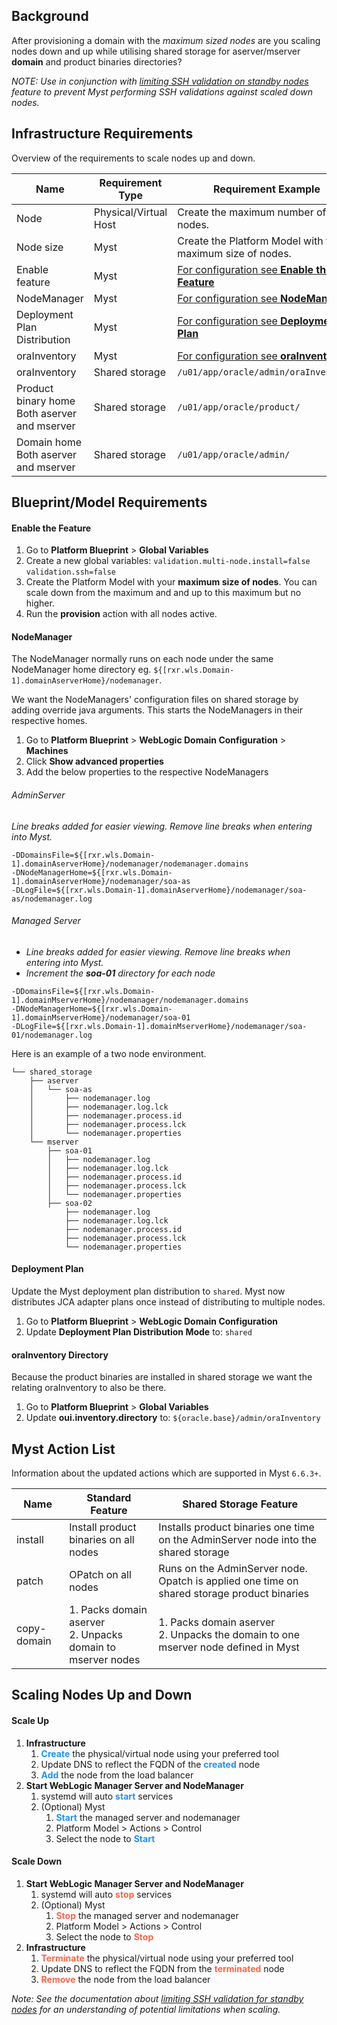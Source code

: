 ## Background

After provisioning a domain with the *maximum sized nodes* are you scaling nodes down and up while utilising shared storage for aserver/mserver **domain** and product binaries directories?

*NOTE: Use in conjunction with [limiting SSH validation on standby nodes](platform-configuration/limiting-ssh-validation-for-standby-nodes) feature to prevent Myst performing SSH validations against scaled down nodes.*



## Infrastructure Requirements

Overview of the requirements to scale nodes up and down.

| Name                                              | Requirement Type      | Requirement Example                                          |
| ------------------------------------------------- | --------------------- | ------------------------------------------------------------ |
| Node                                              | Physical/Virtual Host | Create the maximum number of nodes.                          |
| Node size                                         | Myst                  | Create the Platform Model with the maximum size of nodes.    |
| Enable feature                                    | Myst                  | [For configuration see **Enable the Feature** ](#enable-the-feature) |
| NodeManager                                       | Myst                  | [For configuration see **NodeManager**](#nodemanager)        |
| Deployment Plan Distribution                      | Myst                  | [For configuration see **Deployment Plan**](#deployment-plan) |
| oraInventory                                      | Myst                  | [For configuration see **oraInventory**](#orainventory-directory) |
| oraInventory                                      | Shared storage        | `/u01/app/oracle/admin/oraInventory/`                        |
| Product binary home<br />Both aserver and mserver | Shared storage        | `/u01/app/oracle/product/`                                   |
| Domain home<br />Both aserver and mserver         | Shared storage        | `/u01/app/oracle/admin/`                                     |



## Blueprint/Model Requirements

#### Enable the Feature

1. Go to **Platform Blueprint** > **Global Variables**
2. Create a new global variables:
   `validation.multi-node.install=false`
   `validation.ssh=false`
3. Create the Platform Model with your **maximum size of nodes**. You can scale down from the maximum and and up to this maximum but no higher.
4. Run the **provision** action with all nodes active.



#### NodeManager

The NodeManager normally runs on each node under the same NodeManager home directory eg. `${[rxr.wls.Domain-1].domainAserverHome}/nodemanager`.

We want the NodeManagers' configuration files on shared storage by adding override java arguments. This starts the NodeManagers in their respective homes.

1. Go to **Platform Blueprint** > **WebLogic Domain Configuration** > **Machines**
2. Click **Show advanced properties**
3. Add the below properties to the respective NodeManagers

###### AdminServer

*Line breaks added for easier viewing. Remove line breaks when entering into Myst.*

```shell
-DDomainsFile=${[rxr.wls.Domain-1].domainAserverHome}/nodemanager/nodemanager.domains 
-DNodeManagerHome=${[rxr.wls.Domain-1].domainAserverHome}/nodemanager/soa-as 
-DLogFile=${[rxr.wls.Domain-1].domainAserverHome}/nodemanager/soa-as/nodemanager.log
```

###### Managed Server

* *Line breaks added for easier viewing. Remove line breaks when entering into Myst.*
* *Increment the **soa-01** directory for each node*

```shell
-DDomainsFile=${[rxr.wls.Domain-1].domainMserverHome}/nodemanager/nodemanager.domains 
-DNodeManagerHome=${[rxr.wls.Domain-1].domainMserverHome}/nodemanager/soa-01 
-DLogFile=${[rxr.wls.Domain-1].domainMserverHome}/nodemanager/soa-01/nodemanager.log
```

Here is an example of a two node environment.

```
└── shared_storage
    ├── aserver
    │   └── soa-as
    │       ├── nodemanager.log
    │       ├── nodemanager.log.lck
    │       ├── nodemanager.process.id
    │       ├── nodemanager.process.lck
    │       └── nodemanager.properties
    └── mserver
        ├── soa-01
        │   ├── nodemanager.log
        │   ├── nodemanager.log.lck
        │   ├── nodemanager.process.id
        │   ├── nodemanager.process.lck
        │   └── nodemanager.properties
        ├── soa-02
            ├── nodemanager.log
            ├── nodemanager.log.lck
            ├── nodemanager.process.id
            ├── nodemanager.process.lck
            └── nodemanager.properties
```



#### Deployment Plan

Update the Myst deployment plan distribution to `shared`. Myst now distributes JCA adapter plans once instead of distributing to multiple nodes.

1. Go to **Platform Blueprint** > **WebLogic Domain Configuration**
2. Update **Deployment Plan Distribution Mode** to: `shared`



#### oraInventory Directory

Because the product binaries are installed in shared storage we want the relating oraInventory to also be there.

1. Go to **Platform Blueprint** > **Global Variables**
2. Update **oui.inventory.directory** to: `${oracle.base}/admin/oraInventory`



## Myst Action List

Information about the updated actions which are supported in Myst `6.6.3+`.

| Name        | Standard Feature                                             | Shared Storage Feature                                       |
| ----------- | ------------------------------------------------------------ | ------------------------------------------------------------ |
| install     | Install product binaries on all nodes                        | Installs product binaries one time on the AdminServer node into the shared storage |
| patch       | OPatch on all nodes                                          | Runs on the AdminServer node. Opatch is applied one time on shared storage product binaries |
| copy-domain | 1. Packs domain aserver<br />2. Unpacks domain to mserver nodes | 1. Packs domain aserver<br />2. Unpacks the domain to one mserver node defined in Myst |



## Scaling Nodes Up and Down

#### Scale Up

1. **Infrastructure**
   1. <span style="color:DodgerBlue">**Create**</span> the physical/virtual node using your preferred tool
   2. Update DNS to reflect the FQDN of the <span style="color:DodgerBlue">**created**</span> node
   3. <span style="color:DodgerBlue">**Add**</span> the node from the load balancer
2. **Start WebLogic Manager Server and NodeManager**
   1. systemd will auto <span style="color:DodgerBlue">**start**</span> services
   2. (Optional) Myst
      1. <span style="color:DodgerBlue">**Start**</span> the managed server and nodemanager
      2. Platform Model > Actions > Control
      3. Select the node to <span style="color:DodgerBlue">**Start**</span>



#### Scale Down

1. **Start WebLogic Manager Server and NodeManager**
   1. systemd will auto <span style="color:Tomato">**stop**</span> services
   2. (Optional) Myst
      1. <span style="color:Tomato">**Stop**</span> the managed server and nodemanager
      2. Platform Model > Actions > Control
      3. Select the node to <span style="color:Tomato">**Stop**</span>
2. **Infrastructure**
   1. <span style="color:Tomato">**Terminate**</span> the physical/virtual node using your preferred tool
   2. Update DNS to reflect the FQDN from the <span style="color:Tomato">**terminated**</span> node
   3. <span style="color:Tomato">**Remove**</span> the node from the load balancer



*Note: See the documentation about [limiting SSH validation for standby nodes](platform-configuration/limiting-ssh-validation-for-standby-nodes.md) for an understanding of potential limitations when scaling.*
